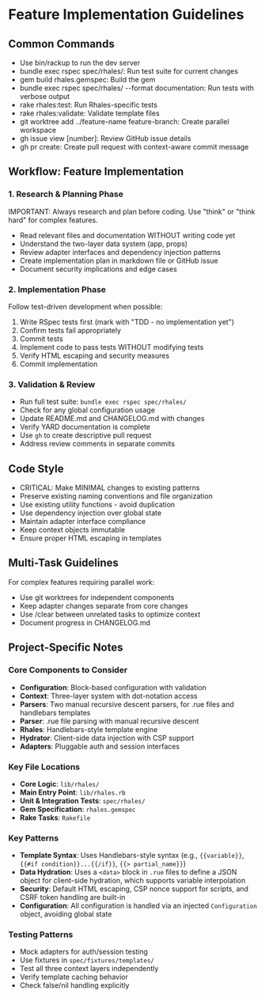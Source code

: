 # Feature Implementation Guidelines

## Common Commands
- Use bin/rackup to run the dev server
- bundle exec rspec spec/rhales/: Run test suite for current changes
- gem build rhales.gemspec: Build the gem
- bundle exec rspec spec/rhales/ --format documentation: Run tests with verbose output
- rake rhales:test: Run Rhales-specific tests
- rake rhales:validate: Validate template files
- git worktree add ../feature-name feature-branch: Create parallel workspace
- gh issue view [number]: Review GitHub issue details
- gh pr create: Create pull request with context-aware commit message

## Workflow: Feature Implementation

### 1. Research & Planning Phase
IMPORTANT: Always research and plan before coding. Use "think" or "think hard" for complex features.

- Read relevant files and documentation WITHOUT writing code yet
- Understand the two-layer data system (app, props)
- Review adapter interfaces and dependency injection patterns
- Create implementation plan in markdown file or GitHub issue
- Document security implications and edge cases

### 2. Implementation Phase
Follow test-driven development when possible:

1. Write RSpec tests first (mark with "TDD - no implementation yet")
2. Confirm tests fail appropriately
3. Commit tests
4. Implement code to pass tests WITHOUT modifying tests
6. Verify HTML escaping and security measures
7. Commit implementation

### 3. Validation & Review
- Run full test suite: `bundle exec rspec spec/rhales/`
- Check for any global configuration usage
- Update README.md and CHANGELOG.md with changes
- Verify YARD documentation is complete
- Use `gh` to create descriptive pull request
- Address review comments in separate commits

## Code Style
- CRITICAL: Make MINIMAL changes to existing patterns
- Preserve existing naming conventions and file organization
- Use existing utility functions - avoid duplication
- Use dependency injection over global state
- Maintain adapter interface compliance
- Keep context objects immutable
- Ensure proper HTML escaping in templates

## Multi-Task Guidelines
For complex features requiring parallel work:
- Use git worktrees for independent components
- Keep adapter changes separate from core changes
- Use /clear between unrelated tasks to optimize context
- Document progress in CHANGELOG.md

## Project-Specific Notes

### Core Components to Consider
- **Configuration**: Block-based configuration with validation
- **Context**: Three-layer system with dot-notation access
- **Parsers**: Two manual recursive descent parsers, for .rue files and handlebars templates
- **Parser**: .rue file parsing with manual recursive descent
- **Rhales**: Handlebars-style template engine
- **Hydrator**: Client-side data injection with CSP support
- **Adapters**: Pluggable auth and session interfaces


### Key File Locations
- **Core Logic**: `lib/rhales/`
- **Main Entry Point**: `lib/rhales.rb`
- **Unit & Integration Tests**: `spec/rhales/`
- **Gem Specification**: `rhales.gemspec`
- **Rake Tasks**: `Rakefile`

### Key Patterns
- **Template Syntax**: Uses Handlebars-style syntax (e.g., `{{variable}}`, `{{#if condition}}...{{/if}}`, `{{> partial_name}}`)
- **Data Hydration**: Uses a `<data>` block in `.rue` files to define a JSON object for client-side hydration, which supports variable interpolation
- **Security**: Default HTML escaping, CSP nonce support for scripts, and CSRF token handling are built-in
- **Configuration**: All configuration is handled via an injected `Configuration` object, avoiding global state

### Testing Patterns
- Mock adapters for auth/session testing
- Use fixtures in `spec/fixtures/templates/`
- Test all three context layers independently
- Verify template caching behavior
- Check false/nil handling explicitly
